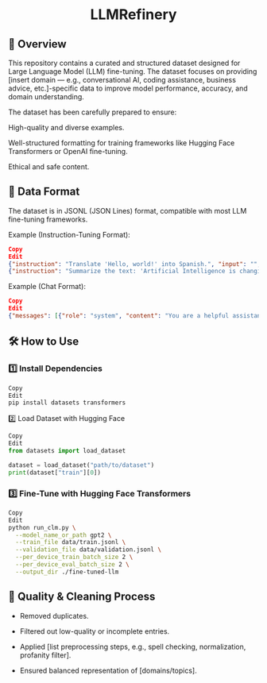 <h1 align="center">LLMRefinery</h1>

## 📜 Overview
This repository contains a curated and structured dataset designed for Large Language Model (LLM) fine-tuning. The dataset focuses on providing [insert domain — e.g., conversational AI, coding assistance, business advice, etc.]-specific data to improve model performance, accuracy, and domain understanding.


The dataset has been carefully prepared to ensure:

High-quality and diverse examples.

Well-structured formatting for training frameworks like Hugging Face Transformers or OpenAI fine-tuning.

Ethical and safe content.

## 📄 Data Format
The dataset is in JSONL (JSON Lines) format, compatible with most LLM fine-tuning frameworks.

Example (Instruction-Tuning Format):

```json
Copy
Edit
{"instruction": "Translate 'Hello, world!' into Spanish.", "input": "", "output": "Hola, mundo!"}
{"instruction": "Summarize the text: 'Artificial Intelligence is changing the world...'", "input": "", "output": "AI is transforming industries and society."}
```
Example (Chat Format):

```json
Copy
Edit
{"messages": [{"role": "system", "content": "You are a helpful assistant."}, {"role": "user", "content": "What's the capital of France?"}, {"role": "assistant", "content": "Paris"}]}
```

## 🛠 How to Use
### 1️⃣ Install Dependencies
```bash
Copy
Edit
pip install datasets transformers
```
2️⃣ Load Dataset with Hugging Face
```python
Copy
Edit
from datasets import load_dataset

dataset = load_dataset("path/to/dataset")
print(dataset["train"][0])
```

### 3️⃣ Fine-Tune with Hugging Face Transformers
```bash
Copy
Edit
python run_clm.py \
  --model_name_or_path gpt2 \
  --train_file data/train.jsonl \
  --validation_file data/validation.jsonl \
  --per_device_train_batch_size 2 \
  --per_device_eval_batch_size 2 \
  --output_dir ./fine-tuned-llm
```

## 📏 Quality & Cleaning Process
 - Removed duplicates.

 - Filtered out low-quality or incomplete entries.

 - Applied [list preprocessing steps, e.g., spell checking, normalization, profanity filter].

 - Ensured balanced representation of [domains/topics].

